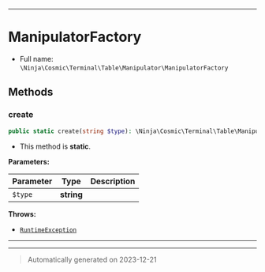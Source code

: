 ***

# ManipulatorFactory





* Full name: `\Ninja\Cosmic\Terminal\Table\Manipulator\ManipulatorFactory`




## Methods


### create



```php
public static create(string $type): \Ninja\Cosmic\Terminal\Table\Manipulator\TableManipulatorInterface
```



* This method is **static**.




**Parameters:**

| Parameter | Type | Description |
|-----------|------|-------------|
| `$type` | **string** |  |




**Throws:**

- [`RuntimeException`](../../../../../RuntimeException.md)



***


***
> Automatically generated on 2023-12-21
